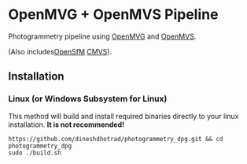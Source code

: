 # OpenMVG + OpenMVS Pipeline

Photogrammetry pipeline using [OpenMVG](https://github.com/openMVG/openMVG) and [OpenMVS](https://github.com/cdcseacave/openMVS).

(Also includes[OpenSfM](https://github.com/mapillary/OpenSfM) [CMVS](https://github.com/pmoulon/CMVS-PMVS)).

## Installation
### Linux (or Windows Subsystem for Linux)
This method will build and install required binaries directly to your linux installation. **It is not recommended!**
```
https://github.com/dineshdhotrad/photogrammetry_dpg.git && cd photogrammetry_dpg
sudo ./build.sh
```
